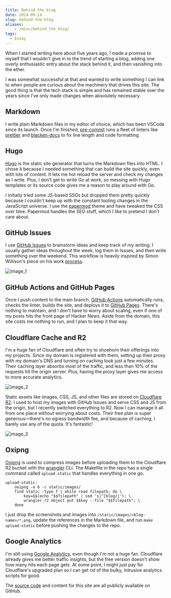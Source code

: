 ```yaml
---
title: Behind the blog
date: 2024-09-14
slug: behind-the-blog
aliases:
    - /misc/behind_the_blog/
tags:
  - Essay
---
```


When I started writing here about five years ago, I made a promise to myself that I wouldn't
give in to the trend of starting a blog, adding one overly enthusiastic entry about the
stack behind it, and then vanishing into the ether.

I was somewhat successful at that and wanted to write something I can link to when people
are curious about the machinery that drives this site. The good thing is that the tech stack
is simple and has remained stable over the years since I've only made changes when
absolutely necessary.

## Markdown

I write plain Markdown files in my editor of choice, which has been VSCode since its launch.
Once I'm finished, [pre-commit] runs a fleet of linters like [prettier] and [blacken-docs]
to fix line length and code formatting.

## Hugo

[Hugo] is the static site generator that turns the Markdown files into HTML. I chose it
because I needed something that can build the site quickly, even with lots of content. It
lets me hot reload the server and check my changes as I write. Plus, I don't get to write Go
at work, so messing with Hugo templates or its source code gives me a reason to play around
with Go.

I initially tried some JS-based SSGs but dropped them pretty quickly because I couldn't keep
up with the constant tooling changes in the JavaScript universe. I use the [papermod] theme
and have tweaked the CSS over time. Papermod handles the SEO stuff, which I like to pretend
I don't care about.

## GitHub Issues

I use [GitHub Issues] to brainstorm ideas and keep track of my writing. I usually gather
ideas throughout the week, log them in Issues, and then write something over the weekend.
This workflow is heavily inspired by Simon Willison's piece on his work [process].

![image_1]

## GitHub Actions and GitHub Pages

Once I push content to the main branch, [GitHub Actions] automatically runs, checks the
linter, builds the site, and deploys it to [GitHub Pages]. There's nothing to maintain, and
I don't have to worry about scaling, even if one of my posts hits the front page of Hacker
News. Aside from the domain, this site costs me nothing to run, and I plan to keep it that
way.

## Cloudflare Cache and R2

I'm a huge fan of Cloudflare and often try to shoehorn their offerings into my projects.
Since my domain is registered with them, setting up their proxy with my domain's DNS and
turning on caching took just a few minutes. Their caching layer absorbs most of the traffic,
and less than 10% of the requests hit the origin server. Plus, having the proxy layer gives
me access to more accurate analytics.

![image_2]

Static assets like images, CSS, JS, and other files are stored on [Cloudflare R2]. I used to
host my images with GitHub Issues and serve CSS and JS from the origin, but I recently
switched everything to R2. Now I can manage it all from one place without worrying about
costs. Their free plan is super generous—there's no egress bandwidth fee, and because of
caching, I barely use any of the quota. It's fantastic!

![image_3]

## Oxipng

[Oxipng] is used to compress images before uploading them to the Cloudflare R2 bucket with
the [wrangler] CLI. The Makefile in the repo has a single command called `upload-static`
that handles everything in one go.

```make
upload-static:
    oxipng -o 6 -r static/images/
    find static -type f | while read filepath; do \
        key=$$(echo "$$filepath" | sed 's|^|blog/|'); \
        wrangler r2 object put $$key --file "$$filepath"; \
    done
```

I just drop the screenshots and images into `/static/images/<blog-name>/*.png`, update the
references in the Markdown file, and run `make upload-static` before pushing the changes to
the repo.

## Google Analytics

I'm still using [Google Analytics], even though I'm not a huge fan. Cloudflare already gives
me better traffic insights, but the free version doesn't show how many hits each page gets.
At some point, I might just pay for Cloudflare's upgraded plan so I can get rid of the
bulky, intrusive analytics scripts for good.

The [source code] and content for this site are all publicly available on GitHub.

<!-- Resources -->
<!-- prettier-ignore-start -->

[pre-commit]:
    https://pre-commit.com/

[prettier]:
    https://prettier.io/

[blacken-docs]:
    https://pypi.org/project/blacken-docs/

[hugo]:
    https://gohugo.io/

[papermod]:
    https://github.com/adityatelange/hugo-PaperMod

<!-- i usually use github issues like this -->
[github issues]:
    https://github.com/rednafi/rednafi.com/issues/125

<!-- coping strategies for the serial project hoarder -- simon willison -->
[process]:
    https://simonwillison.net/2022/Nov/26/productivity/

[github actions]:
    https://github.com/features/actions

[github pages]:
    https://pages.github.com/

[cloudflare r2]:
    https://developers.cloudflare.com/r2/

[oxipng]:
    https://github.com/shssoichiro/oxipng

<!-- cloudflare wrangler -->
[wrangler]:
    https://developers.cloudflare.com/workers/wrangler/

[google analytics]:
    https://analytics.google.com/

<!-- source code of this site -->
[source code]:
    https://github.com/rednafi/rednafi.com

<!-- github issues as a research notebook -->
[image_1]:
    https://blob.rednafi.com/static/images/behind_the_blog/img_1.png

<!-- cloudflare cache analytics -->
[image_2]:
    https://blob.rednafi.com/static/images/behind_the_blog/img_2.png

<!-- cloudflare r2 dashboard -->
[image_3]:
    https://blob.rednafi.com/static/images/behind_the_blog/img_3.png

<!-- prettier-ignore-end -->

